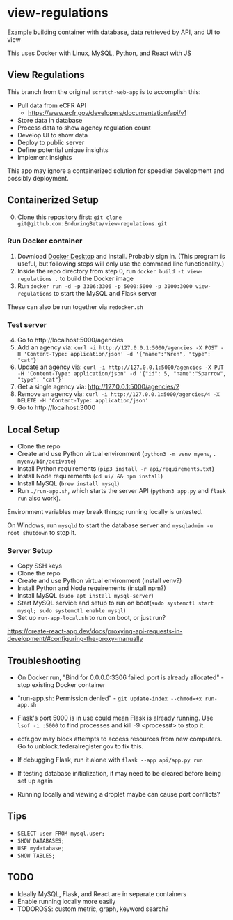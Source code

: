 # view-regulations

Example building container with database, data retrieved by API, and UI to view

This uses Docker with Linux, MySQL, Python, and React with JS

## View Regulations

This branch from the original `scratch-web-app` is to accomplish this:

* Pull data from eCFR API
    * https://www.ecfr.gov/developers/documentation/api/v1
* Store data in database
* Process data to show agency regulation count
* Develop UI to show data
* Deploy to public server
* Define potential unique insights
* Implement insights

This app may ignore a containerized solution for speedier development and possibly deployment.

## Containerized Setup

0. Clone this repository first: `git clone git@github.com:EnduringBeta/view-regulations.git`

### Run Docker container

1. Download [Docker Desktop](https://www.docker.com/) and install. Probably sign in. (This program is useful, but following steps will only use the command line functionality.)
2. Inside the repo directory from step 0, run `docker build -t view-regulations .` to build the Docker image
3. Run `docker run -d -p 3306:3306 -p 5000:5000 -p 3000:3000 view-regulations` to start the MySQL and Flask server

These can also be run together via `redocker.sh`

### Test server

4. Go to http://localhost:5000/agencies
5. Add an agency via: `curl -i http://127.0.0.1:5000/agencies -X POST -H 'Content-Type: application/json' -d '{"name":"Wren", "type": "cat"}'`
6. Update an agency via: `curl -i http://127.0.0.1:5000/agencies -X PUT -H 'Content-Type: application/json' -d '{"id": 5, "name":"Sparrow", "type": "cat"}'`
7. Get a single agency via: http://127.0.0.1:5000/agencies/2
8. Remove an agency via: `curl -i http://127.0.0.1:5000/agencies/4 -X DELETE -H 'Content-Type: application/json'`
9. Go to http://localhost:3000

## Local Setup

* Clone the repo
* Create and use Python virtual environment (`python3 -m venv myenv`, `. myenv/bin/activate`)
* Install Python requirements (`pip3 install -r api/requirements.txt`)
* Install Node requirements (`cd ui/ && npm install`)
* Install MySQL (`brew install mysql`)
* Run `./run-app.sh`, which starts the server API (`python3 app.py` and `flask run` also work).

Environment variables may break things; running locally is untested.

On Windows, run `mysqld` to start the database server and `mysqladmin -u root shutdown` to stop it.

### Server Setup

* Copy SSH keys
* Clone the repo
* Create and use Python virtual environment (install venv?)
* Install Python and Node requirements (install npm?)
* Install MySQL (`sudo apt install mysql-server`)
* Start MySQL service and setup to run on boot(`sudo systemctl start mysql; sudo systemctl enable mysql`)
* Set up `run-app-local.sh` to run on boot, or just run?

https://create-react-app.dev/docs/proxying-api-requests-in-development/#configuring-the-proxy-manually

## Troubleshooting

* On Docker run, "Bind for 0.0.0.0:3306 failed: port is already allocated" - stop existing Docker container
* "run-app.sh: Permission denied" - `git update-index --chmod=+x run-app.sh`

* Flask's port 5000 is in use could mean Flask is already running. Use `lsof -i :5000` to find processes and
  kill -9 <process#> to stop it.
* ecfr.gov may block attempts to access resources from new computers. Go to unblock.federalregister.gov to fix this.
* If debugging Flask, run it alone with `flask --app api/app.py run`
* If testing database initialization, it may need to be cleared before being set up again
* Running locally and viewing a droplet maybe can cause port conflicts?

## Tips

* `SELECT user FROM mysql.user;`
* `SHOW DATABASES;`
* `USE mydatabase;`
* `SHOW TABLES;`

## TODO

* Ideally MySQL, Flask, and React are in separate containers
* Enable running locally more easily
* TODOROSS: custom metric, graph, keyword search?
